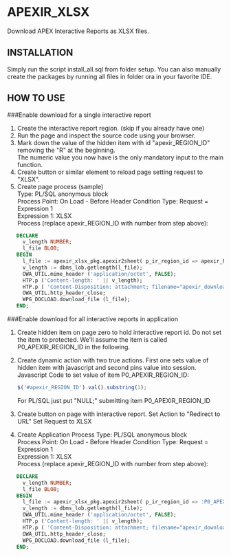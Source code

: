 APEXIR_XLSX
===========

Download APEX Interactive Reports as XLSX files.

INSTALLATION
------------
Simply run the script install_all.sql from folder setup.
You can also manually create the packages by running all files in folder ora in your favorite IDE.

HOW TO USE
----------
###Enable download for a single interactive report

1. Create the interactive report region. (skip if you already have one)
2. Run the page and inspect the source code using your browser.
3. Mark down the value of the hidden item with id "apexir_REGION_ID" removing the "R" at the beginning.  
   The numeric value you now have is the only mandatory input to the main function.
4. Create button or similar element to reload page setting request to "XLSX".
5. Create page process (sample)  
   Type: PL/SQL anonymous block  
   Process Point: On Load - Before Header 
   Condition Type: Request = Expression 1  
   Expression 1: XLSX  
   Process (replace apexir_REGION_ID with number from step above):
```sql
   DECLARE
     v_length NUMBER;
     l_file BLOB;
   BEGIN
     l_file := apexir_xlsx_pkg.apexir2sheet( p_ir_region_id => apexir_REGION_ID);
     v_length := dbms_lob.getlength(l_file);
     OWA_UTIL.mime_header ('application/octet', FALSE);
     HTP.p ('Content-length: ' || v_length);
     HTP.p ( 'Content-Disposition: attachment; filename="apexir_download.xlsx"');
     OWA_UTIL.http_header_close;
     WPG_DOCLOAD.download_file (l_file);
   END;
``` 

###Enable download for all interactive reports in application  
1. Create hidden item on page zero to hold interactive report id. 
   Do not set the item to protected. 
   We'll assume the item is called P0_APEXIR_REGION_ID in the following.
2. Create dynamic action with two true actions. 
   First one sets value of hidden item with javascript and second pins value into session. 
   Javascript Code to set value of item P0_APEXIR_REGION_ID: 
   ```javascript
   $('#apexir_REGION_ID').val().substring(1);
   ``` 

   For PL/SQL just put "NULL;" submitting item P0_APEXIR_REGION_ID 
3. Create button on page with interactive report. 
   Set Action to "Redirect to URL" 
   Set Request to XLSX
4. Create Application Process 
   Type: PL/SQL anonymous block  
   Process Point: On Load - Before Header 
   Condition Type: Request = Expression 1  
   Expression 1: XLSX  
   Process (replace apexir_REGION_ID with number from step above): 
```sql
   DECLARE
     v_length NUMBER;
     l_file BLOB;
   BEGIN
     l_file := apexir_xlsx_pkg.apexir2sheet( p_ir_region_id => :P0_APEXIR_REGION_ID);
     v_length := dbms_lob.getlength(l_file);
     OWA_UTIL.mime_header ('application/octet', FALSE);
     HTP.p ('Content-length: ' || v_length);
     HTP.p ( 'Content-Disposition: attachment; filename="apexir_download.xlsx"');
     OWA_UTIL.http_header_close;
     WPG_DOCLOAD.download_file (l_file);
   END;
``` 
